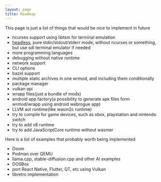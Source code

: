 ```yaml
---
layout: page
title: Roadmap
---
```


This page is just a list of things that would be nice to implement in future
- ncurses support using libtsm for terminal emulation  
- [headless](./headless.html), pure stdin/stdout/stderr mode, without ncurses or something, but use sdl terminal emulator if needed
- more programming languages
- debugging without native runtime
- network support
- CLI options
- bazel support
- multiple static archives in one wrmod, and including them conditionally
- package manager
- vulkan api
- wrapp files(just a bundle of mods)
- android app factory(a possibility to generate apk files form wrmod/wrapp using android webrogue app)
- LLVM aot runtime(like wasm2c runtime)
- try to compile for game devices, such as xbox, playstation and nintendo switch
- try to add v8 runtime
- try to add JavaScriptCore runtime without wasmer

Here is a list of examples that probably worth being implemented
- Doom
- Podman over QEMU
- llama.cpp, stable-diffusion.cpp and other AI examples
- DOSBox
- port React Native, Flutter, QT, etc using Vulkan
- libretro implementation
